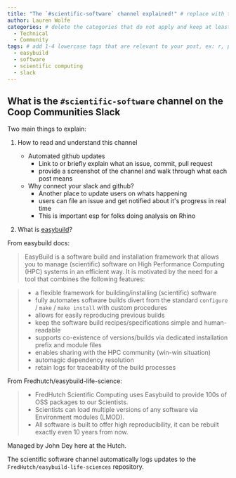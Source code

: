 ```yaml
---
title: "The `#scientific-software` channel explained!" # replace with the title of your post, a short catchy description to entice readers
author: Lauren Wolfe 
categories: # delete the categories that do not apply and keep at least one
  - Technical
  - Community
tags: # add 1-4 lowercase tags that are relevant to your post, ex: r, python, genomics, workflows
  - easybuild
  - software
  - scientific computing
  - slack
---
```


## What is the `#scientific-software` channel on the Coop Communities Slack

Two main things to explain:

1. How to read and understand this channel
    - Automated github updates
      - Link to or briefly explain what an issue, commit, pull request
      - provide a screenshot of the channel and walk through what each post means
    - Why connect your slack and github?
      - Another place to update users on whats happening 
      - users can file an issue and get notified about it's progress in real time
      - This is important esp for folks doing analysis on Rhino

2. What is [easybuild](https://easybuild.readthedocs.io/en/latest/index.html)?

From easybuild docs:

>EasyBuild is a software build and installation framework that allows you to manage (scientific) software on High Performance Computing (HPC) systems in an efficient way. It is motivated by the need for a tool that combines the following features:

>- a flexible framework for building/installing (scientific) software 
>- fully automates software builds divert from the standard `configure` / `make` / `make install` with custom procedures
>- allows for easily reproducing previous builds
>- keep the software build recipes/specifications simple and human-readable
>- supports co-existence of versions/builds via dedicated installation prefix and module files
>- enables sharing with the HPC community (win-win situation)
>- automagic dependency resolution
>- retain logs for traceability of the build processes

From Fredhutch/easybuild-life-science:
>- FredHutch Scientific Computing uses Easybuild to provide 100s of OSS packages to our Scientists.
>- Scientists can load multiple versions of any software via Environment modules (LMOD).
>- All software is built to offer high reproducibility, it can be rebuilt exactly even 10 years from now.

Managed by John Dey here at the Hutch.

The scientific software channel automatically logs updates to the `FredHutch/easybuild-life-sciences` repository.
